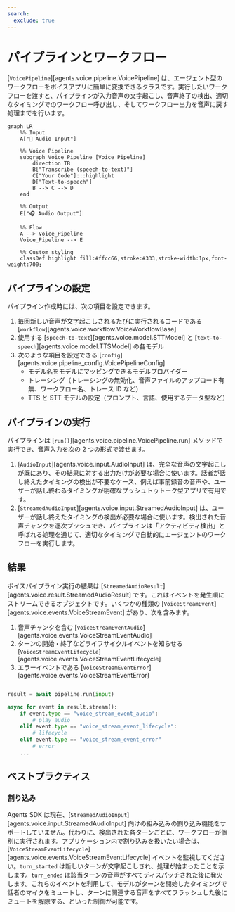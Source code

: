 ```yaml
---
search:
  exclude: true
---
```

# パイプラインとワークフロー

[`VoicePipeline`][agents.voice.pipeline.VoicePipeline] は、エージェント型のワークフローをボイスアプリに簡単に変換できるクラスです。実行したいワークフローを渡すと、パイプラインが入力音声の文字起こし、音声終了の検出、適切なタイミングでのワークフロー呼び出し、そしてワークフロー出力を音声に戻す処理までを行います。

```mermaid
graph LR
    %% Input
    A["🎤 Audio Input"]

    %% Voice Pipeline
    subgraph Voice_Pipeline [Voice Pipeline]
        direction TB
        B["Transcribe (speech-to-text)"]
        C["Your Code"]:::highlight
        D["Text-to-speech"]
        B --> C --> D
    end

    %% Output
    E["🎧 Audio Output"]

    %% Flow
    A --> Voice_Pipeline
    Voice_Pipeline --> E

    %% Custom styling
    classDef highlight fill:#ffcc66,stroke:#333,stroke-width:1px,font-weight:700;

```

## パイプラインの設定

パイプライン作成時には、次の項目を設定できます。

1. 毎回新しい音声が文字起こしされるたびに実行されるコードである [`workflow`][agents.voice.workflow.VoiceWorkflowBase]
2. 使用する [`speech-to-text`][agents.voice.model.STTModel] と [`text-to-speech`][agents.voice.model.TTSModel] の各モデル
3. 次のような項目を設定できる [`config`][agents.voice.pipeline_config.VoicePipelineConfig]
    - モデル名をモデルにマッピングできるモデルプロバイダー
    - トレーシング（トレーシングの無効化、音声ファイルのアップロード有無、ワークフロー名、トレース ID など）
    - TTS と STT モデルの設定（プロンプト、言語、使用するデータ型など）

## パイプラインの実行

パイプラインは [`run()`][agents.voice.pipeline.VoicePipeline.run] メソッドで実行でき、音声入力を次の 2 つの形式で渡せます。

1. [`AudioInput`][agents.voice.input.AudioInput] は、完全な音声の文字起こしが既にあり、その結果に対する出力だけが必要な場合に使います。話者が話し終えたタイミングの検出が不要なケース、例えば事前録音の音声や、ユーザーが話し終わるタイミングが明確なプッシュトゥトーク型アプリで有用です。
2. [`StreamedAudioInput`][agents.voice.input.StreamedAudioInput] は、ユーザーが話し終えたタイミングの検出が必要な場合に使います。検出された音声チャンクを逐次プッシュでき、パイプラインは「アクティビティ検出」と呼ばれる処理を通じて、適切なタイミングで自動的にエージェントのワークフローを実行します。

## 結果

ボイスパイプライン実行の結果は [`StreamedAudioResult`][agents.voice.result.StreamedAudioResult] です。これはイベントを発生順にストリームできるオブジェクトです。いくつかの種類の [`VoiceStreamEvent`][agents.voice.events.VoiceStreamEvent] があり、次を含みます。

1. 音声チャンクを含む [`VoiceStreamEventAudio`][agents.voice.events.VoiceStreamEventAudio]
2. ターンの開始・終了などライフサイクルイベントを知らせる [`VoiceStreamEventLifecycle`][agents.voice.events.VoiceStreamEventLifecycle]
3. エラーイベントである [`VoiceStreamEventError`][agents.voice.events.VoiceStreamEventError]

```python

result = await pipeline.run(input)

async for event in result.stream():
    if event.type == "voice_stream_event_audio":
        # play audio
    elif event.type == "voice_stream_event_lifecycle":
        # lifecycle
    elif event.type == "voice_stream_event_error"
        # error
    ...
```

## ベストプラクティス

### 割り込み

Agents SDK は現在、[`StreamedAudioInput`][agents.voice.input.StreamedAudioInput] 向けの組み込みの割り込み機能をサポートしていません。代わりに、検出された各ターンごとに、ワークフローが個別に実行されます。アプリケーション内で割り込みを扱いたい場合は、[`VoiceStreamEventLifecycle`][agents.voice.events.VoiceStreamEventLifecycle] イベントを監視してください。`turn_started` は新しいターンが文字起こしされ、処理が始まったことを示します。`turn_ended` は該当ターンの音声がすべてディスパッチされた後に発火します。これらのイベントを利用して、モデルがターンを開始したタイミングで話者のマイクをミュートし、ターンに関連する音声をすべてフラッシュした後にミュートを解除する、といった制御が可能です。